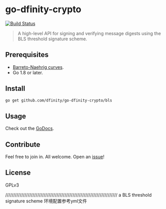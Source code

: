 # go-dfinity-crypto
[![Build Status](https://travis-ci.org/dfinity/go-dfinity-crypto.svg?branch=master)](https://travis-ci.org/dfinity/go-dfinity-crypto)

> A high-level API for signing and verifying message digests using the BLS threshold signature scheme.

## Prerequisites

* [Barreto-Naehrig curves](https://github.com/dfinity/bn).
* Go 1.8 or later.

## Install

```sh
go get github.com/dfinity/go-dfinity-crypto/bls
```

## Usage

Check out the [GoDocs](https://godoc.org/github.com/dfinity/go-dfinity-crypto/bls).

## Contribute

Feel free to join in. All welcome. Open an [issue](https://github.com/dfinity/go-dfinity-crypto/issues)!

## License

GPLv3

//////////////////////////////////////////////////////////////////////
a BLS threshold signature scheme   环境配置参考yml文件
